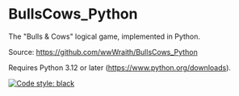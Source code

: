 # BullsCows_Python
The "Bulls &amp; Cows" logical game, implemented in Python.

Source: https://github.com/wwWraith/BullsCows_Python

Requires Python 3.12 or later (https://www.python.org/downloads).

[![Code style: black](https://img.shields.io/badge/code%20style-black-000000.svg)](https://github.com/psf/black)
